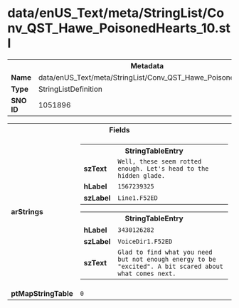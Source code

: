 <h1>data/enUS_Text/meta/StringList/Conv_QST_Hawe_PoisonedHearts_10.stl</h1><table><tr><th colspan="100%">Metadata</th></tr><tr><td><b>Name</b></td><td>data/enUS_Text/meta/StringList/Conv_QST_Hawe_PoisonedHearts_10.stl</td></tr><tr><td><b>Type</b></td><td>StringListDefinition</td></tr><tr><td><b>SNO ID</b></td><td>1051896</td></tr></table>

<table><tr><th colspan="100%">Fields</th></tr><tr><td><b>arStrings</b></td><td><table><tr><th colspan="100%">StringTableEntry</th></tr><tr><td><b>szText</b></td><td><code>Well, these seem rotted enough. Let's head to the hidden glade.</code></td></tr><tr><td><b>hLabel</b></td><td><code>1567239325</code></td></tr><tr><td><b>szLabel</b></td><td><code>Line1.F52ED</code></td></tr></table>


<table><tr><th colspan="100%">StringTableEntry</th></tr><tr><td><b>hLabel</b></td><td><code>3430126282</code></td></tr><tr><td><b>szLabel</b></td><td><code>VoiceDir1.F52ED</code></td></tr><tr><td><b>szText</b></td><td><code>Glad to find what you need but not enough energy to be "excited". A bit scared about what comes next.</code></td></tr></table>


</td></tr><tr><td><b>ptMapStringTable</b></td><td><code>0</code></td></tr></table>

